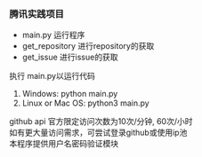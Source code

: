### 腾讯实践项目


- main.py 运行程序 <br>
- get_repository 进行repository的获取 <br>
- get_issue 进行issue的获取 <br>

执行 main.py以运行代码 <br>
1. Windows: python main.py <br>
2. Linux or Mac OS: python3 main.py <br>

github api 官方限定访问次数为10次/分钟, 60次/小时 <br>
如有更大量访问需求，可尝试登录github或使用ip池 <br>
本程序提供用户名密码验证模块